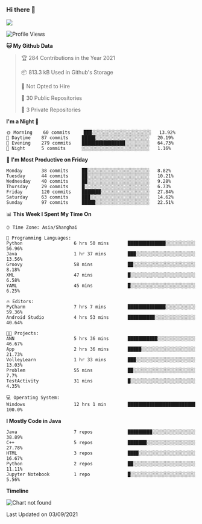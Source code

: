 ### Hi there 👋

<!--
**zhou-ning/zhou-ning** is a ✨ _special_ ✨ repository because its `README.md` (this file) appears on your GitHub profile.

Here are some ideas to get you started:

- 🔭 I’m currently working on ...
- 🌱 I’m currently learning ...
- 👯 I’m looking to collaborate on ...
- 🤔 I’m looking for help with ...
- 💬 Ask me about ...
- 📫 How to reach me: ...
- 😄 Pronouns: ...
- ⚡ Fun fact: ...
-->
![](https://github-readme-stats.vercel.app/api?username=zhou-ning)

<!--START_SECTION:waka-->
![Profile Views](http://img.shields.io/badge/Profile%20Views-3-blue)

**🐱 My Github Data** 

> 🏆 284 Contributions in the Year 2021
 > 
> 📦 813.3 kB Used in Github's Storage 
 > 
> 🚫 Not Opted to Hire
 > 
> 📜 30 Public Repositories 
 > 
> 🔑 3 Private Repositories  
 > 
**I'm a Night 🦉** 

```text
🌞 Morning    60 commits     ███░░░░░░░░░░░░░░░░░░░░░░   13.92% 
🌆 Daytime    87 commits     █████░░░░░░░░░░░░░░░░░░░░   20.19% 
🌃 Evening    279 commits    ████████████████░░░░░░░░░   64.73% 
🌙 Night      5 commits      ░░░░░░░░░░░░░░░░░░░░░░░░░   1.16%

```
📅 **I'm Most Productive on Friday** 

```text
Monday       38 commits     ██░░░░░░░░░░░░░░░░░░░░░░░   8.82% 
Tuesday      44 commits     ██░░░░░░░░░░░░░░░░░░░░░░░   10.21% 
Wednesday    40 commits     ██░░░░░░░░░░░░░░░░░░░░░░░   9.28% 
Thursday     29 commits     █░░░░░░░░░░░░░░░░░░░░░░░░   6.73% 
Friday       120 commits    ███████░░░░░░░░░░░░░░░░░░   27.84% 
Saturday     63 commits     ███░░░░░░░░░░░░░░░░░░░░░░   14.62% 
Sunday       97 commits     █████░░░░░░░░░░░░░░░░░░░░   22.51%

```


📊 **This Week I Spent My Time On** 

```text
⌚︎ Time Zone: Asia/Shanghai

💬 Programming Languages: 
Python                   6 hrs 50 mins       ██████████████░░░░░░░░░░░   56.96% 
Java                     1 hr 37 mins        ███░░░░░░░░░░░░░░░░░░░░░░   13.56% 
Groovy                   58 mins             ██░░░░░░░░░░░░░░░░░░░░░░░   8.18% 
XML                      47 mins             █░░░░░░░░░░░░░░░░░░░░░░░░   6.58% 
YAML                     45 mins             █░░░░░░░░░░░░░░░░░░░░░░░░   6.25%

🔥 Editors: 
PyCharm                  7 hrs 7 mins        ██████████████░░░░░░░░░░░   59.36% 
Android Studio           4 hrs 53 mins       ██████████░░░░░░░░░░░░░░░   40.64%

🐱‍💻 Projects: 
ANN                      5 hrs 36 mins       ███████████░░░░░░░░░░░░░░   46.67% 
App                      2 hrs 36 mins       █████░░░░░░░░░░░░░░░░░░░░   21.73% 
VolleyLearn              1 hr 33 mins        ███░░░░░░░░░░░░░░░░░░░░░░   13.03% 
Problem                  55 mins             ██░░░░░░░░░░░░░░░░░░░░░░░   7.7% 
TestActivity             31 mins             █░░░░░░░░░░░░░░░░░░░░░░░░   4.35%

💻 Operating System: 
Windows                  12 hrs 1 min        █████████████████████████   100.0%

```

**I Mostly Code in Java** 

```text
Java                     7 repos             █████████░░░░░░░░░░░░░░░░   38.89% 
C++                      5 repos             ███████░░░░░░░░░░░░░░░░░░   27.78% 
HTML                     3 repos             ████░░░░░░░░░░░░░░░░░░░░░   16.67% 
Python                   2 repos             ██░░░░░░░░░░░░░░░░░░░░░░░   11.11% 
Jupyter Notebook         1 repo              █░░░░░░░░░░░░░░░░░░░░░░░░   5.56%

```


**Timeline**

![Chart not found](https://raw.githubusercontent.com/zhou-ning/zhou-ning/main/charts/bar_graph.png) 


 Last Updated on 03/09/2021
<!--END_SECTION:waka-->
